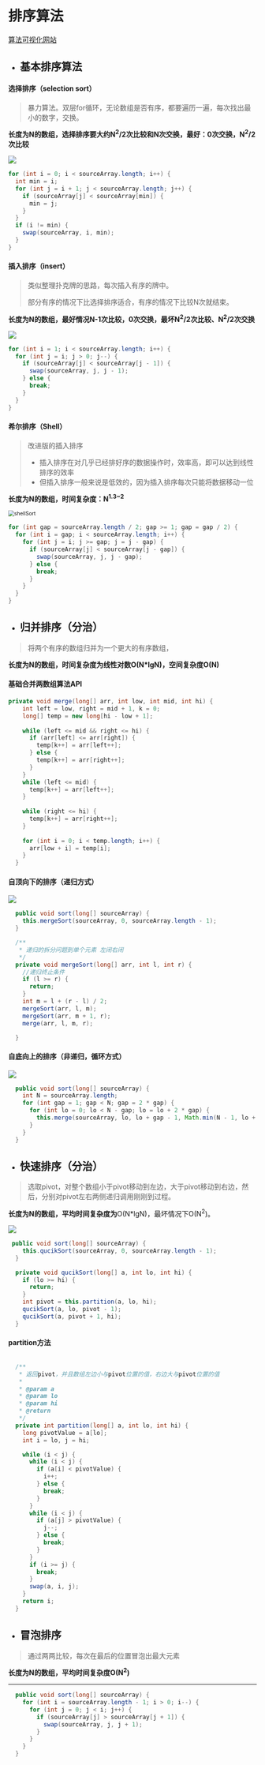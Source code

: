 # 排序算法

[算法可视化网站](https://visualgo.net/en/sorting)

- ## 基本排序算法

#### 选择排序（selection sort）

> 暴力算法。双层for循环，无论数组是否有序，都要遍历一遍，每次找出最小的数字，交换。 

**长度为N的数组，选择排序要大约N<sup>2</sup>/2次比较和N次交换，最好：0次交换，N<sup>2</sup>/2次比较**

<img src="../media/picture/selectSort.gif">

``` java
for (int i = 0; i < sourceArray.length; i++) {
  int min = i;
  for (int j = i + 1; j < sourceArray.length; j++) {
    if (sourceArray[j] < sourceArray[min]) {
      min = j;
    }
  }
  if (i != min) {
    swap(sourceArray, i, min);
  }
}
```

#### 插入排序（insert）

> 类似整理扑克牌的思路，每次插入有序的牌中。
>
> 部分有序的情况下比选择排序适合，有序的情况下比较N次就结束。

**长度为N的数组，最好情况N-1次比较，0次交换，最坏N<sup>2</sup>/2次比较、N<sup>2</sup>/2次交换**

<img src="../media/picture/insertSort.gif">

``` java
for (int i = 1; i < sourceArray.length; i++) {
  for (int j = i; j > 0; j--) {
    if (sourceArray[j] < sourceArray[j - 1]) {
      swap(sourceArray, j, j - 1);
    } else {
      break;
    }
  }
}
```

#### 希尔排序（Shell）

> 改进版的插入排序
>
> - 插入排序在对几乎已经排好序的数据操作时，效率高，即可以达到线性排序的效率
> - 但插入排序一般来说是低效的，因为插入排序每次只能将数据移动一位

**长度为N的数组，时间复杂度：N<sup>1.3~2</sup>**

<img src="/Users/chaofu/Desktop/shellSort.png" alt="shellSort" style="zoom:75%;" />

``` java
for (int gap = sourceArray.length / 2; gap >= 1; gap = gap / 2) {
  for (int i = gap; i < sourceArray.length; i++) {
    for (int j = i; j >= gap; j = j - gap) {
      if (sourceArray[j] < sourceArray[j - gap]) {
        swap(sourceArray, j, j - gap);
      } else {
        break;
      }
    }
  }
}
```



- ## 归并排序（分治）

> 将两个有序的数组归并为一个更大的有序数组，

**长度为N的数组，时间复杂度为线性对数O(N*lgN)，空间复杂度O(N)**

#### 基础合并两数组算法API

``` java
private void merge(long[] arr, int low, int mid, int hi) {
    int left = low, right = mid + 1, k = 0;
    long[] temp = new long[hi - low + 1];
    
    while (left <= mid && right <= hi) {
      if (arr[left] <= arr[right]) {
        temp[k++] = arr[left++];
      } else {
        temp[k++] = arr[right++];
      }
    }
    while (left <= mid) {
      temp[k++] = arr[left++];
    }
    
    while (right <= hi) {
      temp[k++] = arr[right++];
    }
    
    for (int i = 0; i < temp.length; i++) {
      arr[low + i] = temp[i];
    }
  }
```

#### 自顶向下的排序（递归方式）

<img src="../media/picture/mergeSort1.png">

``` java
  public void sort(long[] sourceArray) {
    this.mergeSort(sourceArray, 0, sourceArray.length - 1);
  }

  /**
   * 递归的拆分问题到单个元素 左闭右闭
   */
  private void mergeSort(long[] arr, int l, int r) {
    //递归终止条件
    if (l >= r) {
      return;
    }
    int m = l + (r - l) / 2;
    mergeSort(arr, l, m);
    mergeSort(arr, m + 1, r);
    merge(arr, l, m, r);

  }
```

#### 自底向上的排序（非递归，循环方式）

<img src="../media/picture/mergeSort2.png">

``` java
  public void sort(long[] sourceArray) {
    int N = sourceArray.length;
    for (int gap = 1; gap < N; gap = 2 * gap) {
      for (int lo = 0; lo < N - gap; lo = lo + 2 * gap) {
        this.merge(sourceArray, lo, lo + gap - 1, Math.min(N - 1, lo + 2 * gap));
      }
    }
  }
```

- ## 快速排序（分治）

> 选取pivot，对整个数组小于pivot移动到左边，大于pivot移动到右边，然后，分别对pivot左右两侧递归调用刚刚到过程。

**长度为N的数组，平均时间复杂度为**O(N*lgN)，最坏情况下O(N<sup>2</sup>)。

<img src="../media/picture/quickSort.png">

``` java
 public void sort(long[] sourceArray) {
    this.qucikSort(sourceArray, 0, sourceArray.length - 1);
  }

  private void qucikSort(long[] a, int lo, int hi) {
    if (lo >= hi) {
      return;
    }
    int pivot = this.partition(a, lo, hi);
    qucikSort(a, lo, pivot - 1);
    qucikSort(a, pivot + 1, hi);
  }
```

#### partition方法

``` java

  /**
   * 返回pivot，并且数组左边小与pivot位置的值，右边大与pivot位置的值
   *
   * @param a
   * @param lo
   * @param hi
   * @return
   */
  private int partition(long[] a, int lo, int hi) {
    long pivotValue = a[lo];
    int i = lo, j = hi;

    while (i < j) {
      while (i < j) {
        if (a[i] < pivotValue) {
          i++;
        } else {
          break;
        }
      }
      while (i < j) {
        if (a[j] > pivotValue) {
          j--;
        } else {
          break;
        }
      }
      if (i >= j) {
        break;
      }
      swap(a, i, j);
    }
    return i;
  }
```

- ## 冒泡排序

> 通过两两比较，每次在最后的位置冒泡出最大元素

**长度为N的数组，平均时间复杂度O(N<sup>2</sup>)**

****

``` java
  public void sort(long[] sourceArray) {
    for (int i = sourceArray.length - 1; i > 0; i--) {
      for (int j = 0; j < i; j++) {
        if (sourceArray[j] > sourceArray[j + 1]) {
          swap(sourceArray, j, j + 1);
        }
      }
    }
  }
```





